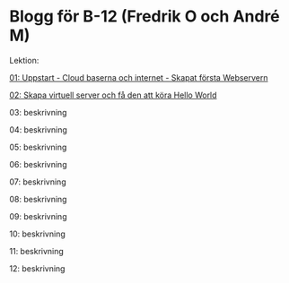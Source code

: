 # Blogg för B-12 (Fredrik O och André M)

Lektion:

[01: Uppstart - Cloud baserna och internet - Skapat första Webservern](00.md)

[02: Skapa virtuell server och få den att köra Hello World](01.md)

03: beskrivning

04: beskrivning

05: beskrivning

06: beskrivning

07: beskrivning

08: beskrivning

09: beskrivning

10: beskrivning

11: beskrivning

12: beskrivning
